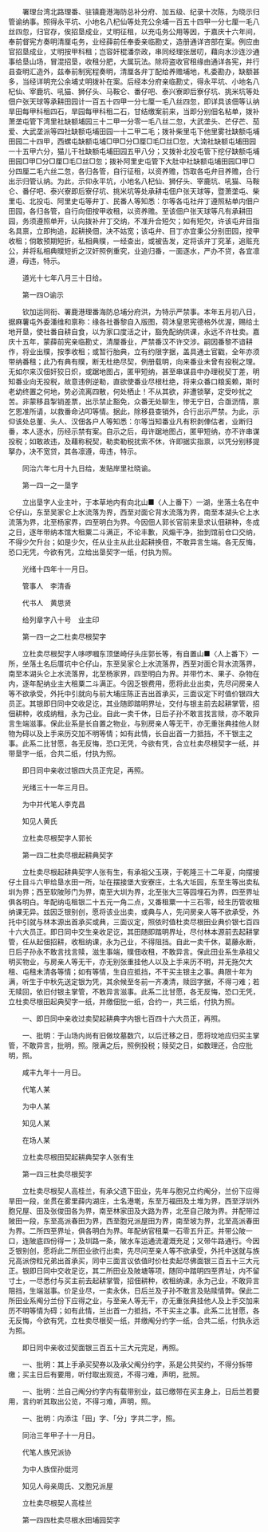 <!-- { "loadSidebar": true } -->
　　署理台湾北路理番、驻镇鹿港海防总补分府、加五级、纪录十次陈，为晓示归管谕纳事。照得永平坑、小地名八杞仙等处充公余埔一百五十四甲一分七厘一毛八丝四忽，归官存，俟招垦成业，丈明征租，以充屯务公用等因，于嘉庆十六年间，奉前督宪方奏明清厘屯务，业经薛前任奉委亲临勘丈，造册通详咨部在案。例应由官招垦成业，丈明按甲科租；岂容奸棍潘奈政，串同经理张居叨，藉向水沙连沙通事给垦山场，冒混招垦，收租分肥，大属玩法。除将盗收官租缘由通详各宪，并行县查明汇造外，兹奉前制宪程奏明，清厘各弁丁配给养赡埔地，札委勘办，缺额甚多，当经详明充公余埔丈明拨补在案。后经本分府亲临勘丈，得永平坑、小地名八杞仙、宰鹿坑、吼猫、狮仔头、马鞍仑、番仔吧、泰兴寮即后寮仔坑、挑米坑等处佃户张天球等承耕田园计一百五十四甲一分七厘一毛八丝四忽，即详具该佃等认纳旱田每甲科租四石，旱园每甲科租二石，甘结缴案前来，当即分别佃名粘单，拨补萧垄屯管下湾里社缺额埔园三十二甲一分零一毛八丝二忽，大武垄头、芒仔芒、茄爱、大武垄派等四社缺额屯埔田园一十二甲二毛；拨补柴里屯下他里雾社缺额屯埔田园二十四甲，西螺屯缺额屯埔□甲□分□厘□毛□丝□忽，大湳社缺额屯埔田园一十五甲六分，猫儿干社缺额屯埔田园五甲八分；又拨补北投屯管下挖仔缺额屯埔田园□甲□分□厘□毛□丝□忽；拨补阿里史屯管下大肚中社缺额屯埔田园□甲□分四厘二毛六丝二忽，各归各管，自行征租，以资养赡，饬取各屯弁目养赡，合行出示归管认纳。为此，示仰永平坑，小地名八杞仙、狮仔头、宰鹿坑、吼猫、马鞍仑、番仔吧、泰兴寮即后寮仔坑、挑米坑等处承耕屯佃户张天球等，暨萧垄屯、柴里屯、北投屯、阿里史屯等弁丁、民番人等知悉：尔等各屯社弁丁遵照粘单内佃户田园，各归各管，自行向佃按甲收租，以资养赡。至该佃户张天球等凡有承耕田园，务须遵照单开，认向拨补弁丁交纳，不准升合短欠；如有短欠，许该屯弁目指名具禀，立即拘追，起耕换佃，决不姑宽；该屯弁、目丁亦宜秉公分别田园，按甲收租；倘敢预期短折，私相典贌，一经查出，或被告发，定将该弁丁究革，追赃充公，并将私相典贌短折之汉奸照例重究，业追归番，一面逐水，严办不贷，各宜凛遵，毋违，特示。

　　道光十七年八月三十日给。

　　第一四○谕示

　　钦加运同衔、署鹿港理番海防总埔分府洪，为特示严禁事。本年五月初八日，据麻薯屯外委潘维和禀称：缘各社番黎自入版图，荷沐皇恩宪德格外优渥，赐给土地开垦，使社番自耕自食，以为家口度活之计，豁免配纳供课，永远不许杜卖。嘉庆十五年，蒙薛前宪亲临勘丈，清厘番业，严禁番汉不许交涉。嗣因番黎不谙耕作，将业出贌，按季收租；或暂行胎典，立有约限字据，盖具通土官戳，全年亦须带纳番租；此乃有典有贌，断无杜绝尽契，例册载明，向来番业未曾有投税之理。无如尔来汉佃奸狡日炽，或踞地图占，匿甲短纳，甚至串谋县中办理税契丁差，明知番业向无投税，故意违例逆勒，直欲使番业尽根杜绝，将来众番口粮奚赖，斯时老幼终置之何地，势必流离四散，何处栖止！不从其欲，非遭锁拏，定受吵扰之苦。非蒙移县掣销差票，出示禁止豁免，众番无处聊生，惨无宁日，合亟沥情，禀乞恩准所请，以救番命沾叩等情。据此，除移县查销外，合行出示严禁。为此，示仰该处总董、头人、汉佃各户人等知悉：尔等当知番业凡有积剥俥估者，业断归番，本人逐水，历经示禁有案。自示之后，毋许踞地图占，匿甲短纳，亦不许串谋投税；如敢故违，及藉称税契，勒卖勒税扰索不休，许即据实指禀，以凭分别移提拏办，决不宽贷，其各凛遵，毋违，特示。

　　同治六年七月十九日给，发贴岸里社晓谕。

　　第一四一之一垦字

　　立出垦字人业主叶，于本草地内有向北山■〈人上番下〉一湖，坐落土名在中仑仔山，东至吴家仑上水流落为界，西至对面仑背水流落为界，南至本湖头仑上水流落为界，北至杨家界，四至明白为界。今因佃人郭长官前来垦求认佃耕种，冬成之日，逐年带纳本馆大租粟二斗满正，不论丰歉，风煽干净，抬到馆前仓口交纳，不得少欠升台；如是少欠，任从业主从此业起耕换佃，不敢异言生端。各无反悔，恐口无凭，今欲有凭，立给出垦契字一纸，付执为照。

　　光绪十四年十一月日。

　　管事人　李清香

　　代书人　黄思贤

　　给列章字八十号　业主印

　　第一四一之二杜卖尽根契字

　　立杜卖尽根契字人哆啰嘓东顶堡崎仔头庄郭长等，有自置山■〈人上番下〉一所，坐落土名后厝坑中仑仔山，东至吴家仑上水流落界，西至对面仑背水流落界，南至本湖头仑上水流落界，北至杨家界，四至明白为界。并带竹木、果子、杂物在内，逐年配纳业主大租粟二斗满正。今因乏银费用，愿将此业出卖，先尽问房亲人等不欲承受，外托中引就向与前大埔庄陈正吉出首承买，三面议定下时值价银四大员正。其银即日同中交收足讫，其业随即踏明界址，交付与银主前去起耕掌管，招佃耕种，收成纳租，永为己业。自此一卖千休，日后子孙不敢言找言赎，亦不敢异言生端滋事。保此业系是长自置之物业，与别房亲人等无干，亦无重张典挂他人财物为碍以及上手来历交加不明等情；如有此情，长自出首一力抵挡，不干银主之事。此系二比甘愿，各无反悔，恐口无凭，今欲有凭，合立杜卖尽根契字一纸，并带垦字一纸，合共二纸，付执为照。

　　即日同中亲收过银四大员正完足，再照。

　　光绪三十一年三月日。

　　为中并代笔人李克昌

　　知见人黄氏

　　立杜卖尽根契字人郭长

　　第一四二杜卖尽根起耕典契字

　　立杜卖尽根起耕典契字人张有生，有承祖父玉瑛，于乾隆三十二年夏，向摆接仔土目斗六甲给垦水田一所，址在摆接堡大安寮庄，土名大坵园，东至生等出卖私圳为界；西至软陂陟门为界，南至大圳为界，北至张大三等园埋石为界，四至界址俱各明白。年配纳屯租银二十五元一角二点，又番租粟一十三石零，经生历管收租纳课无异。兹因乏银别创，愿将该业出卖，或典与人，先问房亲人等不欲承受，外托中引就与林本源出首承买或典，三面议定，照依时值杜卖尽根田业典价银七百四十六大员正。即日同中交生亲收足讫，其田随即踏明界址，尽付林本源前去起耕掌管，任从起佃招耕，收租纳课，永为己业，不得阻挡。自此一卖千休，葛藤永断，日后子孙永不敢言找言赎，滋生事端，贌佃收租，不敢异言。保此田业系生承祖父明买物业，与房亲人等无干，亦无别张重挂他人以及上手来历不明，并无拖欠大租、屯租未清各等情；如有等情，生自应抵挡，不干买主银主之事。典限十年为满，听生于中秋先送定银为凭，其余候至冬前一齐凑清，赎回字据，不得刁难；若无赎回，依旧付银主掌管，不敢异言滋事。此系二比甘愿，各无反悔，恐口无凭，立杜卖尽根田起典契字一纸，并缴佃批一纸，合约一，共三纸，付执为照。

　　一、即日同中亲收过卖契起耕典字内银七百四十六大员正，再照。

　　一、批明：于山场内尚有旧做坟墓数穴，以后迁移之日，愿将坟地应归买主掌管，不敢异言，批明，照。限满之后，照例投税；赎契之日，如数理还，合应批明，照。

　　咸丰九年十一月日。

　　代笔人某

　　为中人某

　　知见人某

　　在场人某

　　立杜卖尽根田契起耕典契字人张有生

　　第一四三杜卖尽根契字

　　立杜卖尽根契人高桂兰，有承父遗下田业，先年与胞兄立约阄分，兰份下应得旱田一段，坐贯在雾里薛内湖庄，土名港墘，东至万福田及土堆为界，西至浮圳外胞兄屋、田及张俊田各为界，南至林家田及大路为界，北至自己陂为界。并配带过陂田一段，东至高派春田为界，西至胞兄派屋田为界，南至坡为界，北至高派春田为界。二所四至界址，俱各明白为界。年配纳官租粟一石零五升正。并带公陂一口，连陂底四份得一；及圳路一条，陂水车运通流灌溉充足；又带牛路通行。今因乏银别创，愿将此二所田业欲行出卖，先尽问至亲人等不欲承受，外托中送就与族兄高派傍粒兄弟出首承买，同中三面言议依值时价杜卖起尽佛面银三百五十三大元正。银即日同中交收足讫，其二所田业及陂塘等项，随同中踏明四至界址，内不留寸土，一尽悉付与买主前去起耕掌管，招佃耕种，收租纳课，永为己业，不敢异言阻挡，生端滋事。价足业尽，一卖永休，日后兰及子孙不敢言及贴赎情弊。保此二所田业系阄分兰份下应得之业，与至亲人等无干，亦无重张典挂他人及上手交加来历不明等情为碍；如有此情，兰出首一力抵挡，不干买主之事。此系二比甘愿，各无反悔，今欲有凭，立杜卖尽根契一纸，并缴阄分约字一纸，合共二纸，付执永远为照。

　　即日同中亲收过契面银三百五十三大元完足，再照。

　　一、批明：其上手承买契券以及承父阄分约字，系是公共契约，不得分拆带缴；买主日后有要用，听付取出观览，不得刁难，声明，批照。

　　一、批明：兰自己阄分约字内有载带别业，兹已缴带在买主身上，日后兰若要用，言约听其取出公览，不得刁难，声明，照。

　　一、批明：内添注「田」字、「分」字共二字，照。

　　同治三年甲子十一月日。

　　代笔人族兄派协

　　为中人族侄孙烶河

　　知见人母亲周氏、又胞兄派屋

　　立杜卖尽根契人高桂兰

　　第一四四杜卖尽根水田埔园契字

